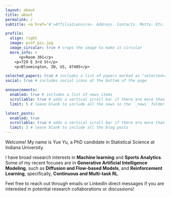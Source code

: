 ```yaml
---
layout: about
title: about
permalink: /
subtitle: <a href='#'>Affiliations</a>. Address. Contacts. Motto. Etc.

profile:
  align: right
  image: prof_pic.jpg
  image_circular: true # crops the image to make it circular
  more_info: >
      <p>Room 301</p>
    <p>729 E 3rd St</p>
    <p>Bloomington, IN, US, 47405</p>

selected_papers: true # includes a list of papers marked as "selected={true}"
social: true # includes social icons at the bottom of the page

announcements:
  enabled: true # includes a list of news items
  scrollable: true # adds a vertical scroll bar if there are more than 3 news items
  limit: 5 # leave blank to include all the news in the `_news` folder

latest_posts:
  enabled: true
  scrollable: true # adds a vertical scroll bar if there are more than 3 new posts items
  limit: 3 # leave blank to include all the blog posts
---
```


Welcome! My name is Yue Yu, a PhD candidate in Statistical Science at Indiana University. 

I have broad research interests in **Machine learning** and **Sports Analytics**. Some of my recent focuses are in 
**Generative Artificial Intelligence Modeling**, such as **Diffusion and Flow-based Models**, and **Reinforcement Learning**,
specifically, **Continuous and Multi-task RL**. 

Feel free to reach out through emails or LinkedIn direct messages if you are interested in potential research collaborations or discussions!
